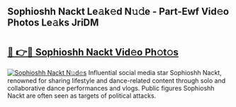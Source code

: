 ## Sophioshh Nackt Le𝚊k𝚎d N𝚞𝚍e - Part-Ewf Vid𝚎o Photos Le𝚊ks JriDM

# <h2><a href="http://fb5xyp.evod.top/?m=Sophioshh+Nackt">🔗 👉🔴 Sophioshh Nackt Vid𝚎o Ph𝚘t𝚘s</a></h2>

[![Sophioshh Nackt N𝚞d𝚎s](https://i.imgur.com/8V9OHl7.gif)](http://fb5xyp.evod.top/?m=Sophioshh+Nackt)
Influential social media star Sophioshh Nackt, renowned for sharing lifestyle and dance-related content through solo and collaborative dance performances and vlogs. Public figures Sophioshh Nackt are often seen as targets of political attacks. 
